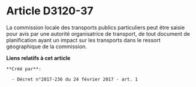 # Article D3120-37

La commission locale des transports publics particuliers peut être saisie pour avis par une autorité organisatrice de
transport, de tout document de planification ayant un impact sur les transports dans le ressort géographique de la
commission.

**Liens relatifs à cet article**

	**Créé par**:

	  - Décret n°2017-236 du 24 février 2017 - art. 1
